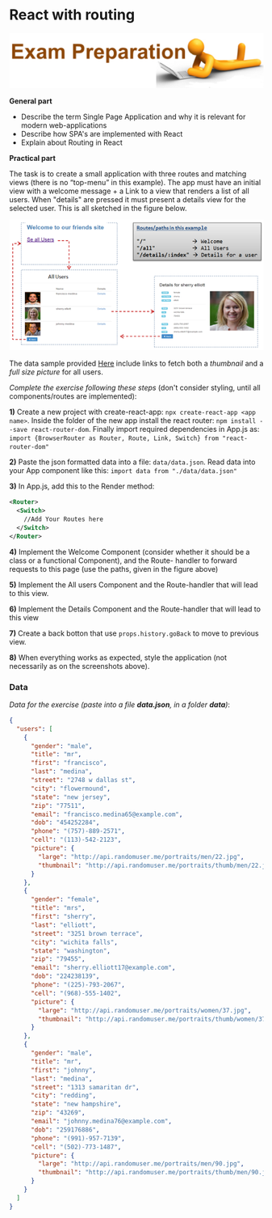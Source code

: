 # React with routing
![](../media/image4.png)

**General part**
- Describe the term Single Page Application and why it is relevant for modern web-applications
- Describe how SPA's are implemented with React
- Explain about Routing in React

**Practical part**

The task is to create a small application with three routes and matching
views (there is no “top-menu” in this example). The app must have an
initial view with a welcome message + a Link to a view that renders a
list of all users. When "details" are pressed it must present a details
view for the selected user. This is all sketched in the figure below.



![](../media/react_router.png)  

The data sample provided [Here](###-Data) include links to fetch both a
*thumbnail* and a *full size picture* for all users.  

*Complete the exercise following these steps* (don't consider styling,
until all components/routes are implemented):

**1)** Create a new project with create-react-app: `npx create-react-app <app name>`. Inside the folder of the new app install the react router: `npm install --save react-router-dom`. Finally import required dependencies in App.js as:  
`import {BrowserRouter as Router, Route, Link, Switch} from "react-router-dom"`

**2)** Paste the json formatted data into a file: `data/data.json`. Read
data into your App component like this:
`import data from "./data/data.json"`

**3)** In App.js, add this to the Render method:
```xml
<Router>
  <Switch>
	//Add Your Routes here
  </Switch>
</Router>
```

**4)** Implement the Welcome Component (consider whether it should be a
class or a functional Component), and the Route- handler to forward
requests to this page (use the paths, given in the figure above)

**5)** Implement the All users Component and the Route-handler that will
lead to this view.

**6)** Implement the Details Component and the Route-handler that will
lead to this view

**7)** Create a back botton that use `props.history.goBack` to move to previous view.

**8)** When everything works as expected, style the application (not
necessarily as on the screenshots above).


### Data
*Data for the exercise (paste into a file **data.json**, in a folder
**data**)*:
```json
{
  "users": [
    {
      "gender": "male",
      "title": "mr",
      "first": "francisco",
      "last": "medina",
      "street": "2748 w dallas st",
      "city": "flowermound",
      "state": "new jersey",
      "zip": "77511",
      "email": "francisco.medina65@example.com",
      "dob": "454252284",
      "phone": "(757)-889-2571",
      "cell": "(113)-542-2123",
      "picture": {
        "large": "http://api.randomuser.me/portraits/men/22.jpg",
        "thumbnail": "http://api.randomuser.me/portraits/thumb/men/22.jpg"
      }
    },
    {
      "gender": "female",
      "title": "mrs",
      "first": "sherry",
      "last": "elliott",
      "street": "3251 brown terrace",
      "city": "wichita falls",
      "state": "washington",
      "zip": "79455",
      "email": "sherry.elliott17@example.com",
      "dob": "224238139",
      "phone": "(225)-793-2067",
      "cell": "(968)-555-1402",
      "picture": {
        "large": "http://api.randomuser.me/portraits/women/37.jpg",
        "thumbnail": "http://api.randomuser.me/portraits/thumb/women/37.jpg"
      }
    },
    {
      "gender": "male",
      "title": "mr",
      "first": "johnny",
      "last": "medina",
      "street": "1313 samaritan dr",
      "city": "redding",
      "state": "new hampshire",
      "zip": "43269",
      "email": "johnny.medina76@example.com",
      "dob": "259176886",
      "phone": "(991)-957-7139",
      "cell": "(502)-773-1487",
      "picture": {
        "large": "http://api.randomuser.me/portraits/men/90.jpg",
        "thumbnail": "http://api.randomuser.me/portraits/thumb/men/90.jpg"
      }
    }
  ]
}
```
